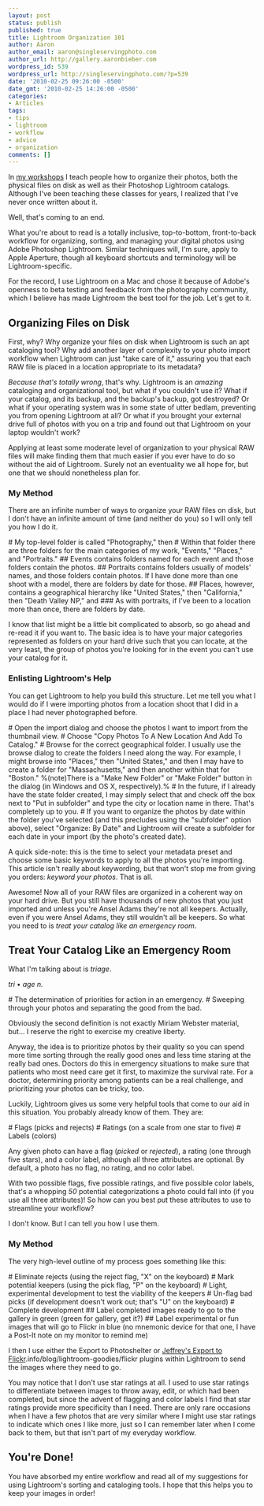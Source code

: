 ```yaml
---
layout: post
status: publish
published: true
title: Lightroom Organization 101
author: Aaron
author_email: aaron@singleservingphoto.com
author_url: http://gallery.aaronbieber.com
wordpress_id: 539
wordpress_url: http://singleservingphoto.com/?p=539
date: '2010-02-25 09:26:00 -0500'
date_gmt: '2010-02-25 14:26:00 -0500'
categories:
- Articles
tags:
- tips
- lightroom
- workflow
- advice
- organization
comments: []
---
```

In [my workshops](http://artphotoworkshops.com) I teach people how to
organize their photos, both the physical files on disk as well as their
Photoshop Lightroom catalogs. Although I've been teaching these classes
for years, I realized that I've never once written about it.

Well, that's coming to an end.

What you're about to read is a totally inclusive, top-to-bottom,
front-to-back workflow for organizing, sorting, and managing your
digital photos using Adobe Photoshop Lightroom. Similar techniques will,
I'm sure, apply to Apple Aperture, though all keyboard shortcuts and
terminology will be Lightroom-specific.

For the record, I use Lightroom on a Mac and chose it because of Adobe's
openness to beta testing and feedback from the photography community,
which I believe has made Lightroom the best tool for the job. Let's get
to it.<span id="more"></span><span id="more-539"></span>

## Organizing Files on Disk

First, why? Why organize your files on disk when Lightroom is such an
apt cataloging tool? Why add another layer of complexity to your photo
import workflow when Lightroom can just "take care of it," assuring you
that each RAW file is placed in a location appropriate to its metadata?

*Because that's totally wrong*, that's why. Lightroom is an
_amazing_ cataloging and organizational tool, but what if you couldn't
use it? What if your catalog, and its backup, and the backup's backup,
got destroyed? Or what if your operating system was in some state of
utter bedlam, preventing you from opening Lightroom at all? Or what if
you brought your external drive full of photos with you on a trip and
found out that Lightroom on your laptop wouldn't work?

Applying at least some moderate level of organization to your physical
RAW files will make finding them that much easier if you ever have to do
so without the aid of Lightroom. Surely not an eventuality we all hope
for, but one that we should nonetheless plan for.

### My Method

There are an infinite number of ways to organize your RAW files on disk,
but I don't have an infinite amount of time (and neither do you) so I
will only tell you how I do it.

\# My top-level folder is called "Photography," then
 \# Within that folder there are three folders for the main categories
of my work, "Events," "Places," and "Portraits."
 \#\# Events contains folders named for each event and those folders
contain the photos.
 \#\# Portraits contains folders usually of models' names, and those
folders contain photos. If I have done more than one shoot with a model,
there are folders by date for those.
 \#\# Places, however, contains a geographical hierarchy like "United
States," then "California," then "Death Valley NP," and
 \#\#\# As with portraits, if I've been to a location more than once,
there are folders by date.

I know that list might be a little bit complicated to absorb, so go
ahead and re-read it if you want to. The basic idea is to have your
major categories represented as folders on your hard drive such that you
can locate, at the very least, the group of photos you're looking for in
the event you can't use your catalog for it.

### Enlisting Lightroom's Help

You can get Lightroom to help you build this structure. Let me tell you
what I would do if I were importing photos from a location shoot that I
did in a place I had never photographed before.

\# Open the import dialog and choose the photos I want to import from
the thumbnail view.
 \# Choose "Copy Photos To A New Location And Add To Catalog."
 \# Browse for the correct geographical folder. I usually use the browse
dialog to create the folders I need along the way. For example, I might
browse into "Places," then "United States," and then I may have to
create a folder for "Massachusetts," and then another within that for
"Boston." %(note)There is a "Make New Folder" or "Make Folder" button in
the dialog (in Windows and OS X, respectively).%
 \# In the future, if I already have the state folder created, I may
simply select that and check off the box next to "Put in subfolder" and
type the city or location name in there. That's completely up to you.
 \# If you want to organize the photos by date within the folder you've
selected (and this precludes using the "subfolder" option above), select
"Organize: By Date" and Lightroom will create a subfolder for each date
in your import (by the photo's created date).

A quick side-note: this is the time to select your metadata preset and
choose some basic keywords to apply to all the photos you're importing.
This article isn't really about keywording, but that won't stop me from
giving you orders: *keyword your photos*. That is all.

Awesome! Now all of your RAW files are organized in a coherent way on
your hard drive. But you still have thousands of new photos that you
just imported and unless you're Ansel Adams they're not all keepers.
Actually, even if you were Ansel Adams, they still wouldn't all be
keepers. So what you need to is _treat your catalog like an emergency
room_.

## Treat Your Catalog Like an Emergency Room

What I'm talking about is _triage_.

*tri* • *age* _n._

\# The determination of priorities for action in an emergency.
 \# Sweeping through your photos and separating the good from the bad.

Obviously the second definition is not exactly Miriam Webster material,
but... I reserve the right to exercise my creative liberty.

Anyway, the idea is to prioritize photos by their quality so you can
spend more time sorting through the really good ones and less time
staring at the really bad ones. Doctors do this in emergency situations
to make sure that patients who most need care get it first, to maximize
the survival rate. For a doctor, determining priority among patients can
be a real challenge, and prioritizing your photos can be tricky, too.

Luckily, Lightroom gives us some very helpful tools that come to our aid
in this situation. You probably already know of them. They are:

\# Flags (picks and rejects)
 \# Ratings (on a scale from one star to five)
 \# Labels (colors)

Any given photo can have a flag (_picked_ or _rejected_), a rating
(one through five stars), and a color label, although all three
attributes are optional. By default, a photo has no flag, no rating, and
no color label.

With two possible flags, five possible ratings, and five possible color
labels, that's a whopping _50_ potential categorizations a photo could
fall into (if you use all three attributes)! So how can you best put
these attributes to use to streamline your workflow?

I don't know. But I can tell you how I use them.

### My Method

The very high-level outline of my process goes something like this:

\# Eliminate rejects (using the reject flag, "X" on the keyboard)
 \# Mark potential keepers (using the pick flag, "P" on the keyboard)
 \# Light, experimental development to test the viability of the
keepers
 \# Un-flag bad picks (if development doesn't work out; that's "U" on
the keyboard)
 \# Complete development
 \#\# Label completed images ready to go to the gallery in green (green
for gallery, get it?)
 \#\# Label experimental or fun images that will go to Flickr in blue
(no mnemonic device for that one, I have a Post-It note on my monitor to
remind me)

I then I use either the Export to Photoshelter or [Jeffrey's Export to
Flickr](http://regex).info/blog/lightroom-goodies/flickr plugins within
Lightroom to send the images where they need to go.

You may notice that I don't use star ratings at all. I used to use star
ratings to differentiate between images to throw away, edit, or which
had been completed, but since the advent of flagging and color labels I
find that star ratings provide more specificity than I need. There are
only rare occasions when I have a few photos that are very similar where
I might use star ratings to indicate which ones I like more, just so I
can remember later when I come back to them, but that isn't part of my
everyday workflow.

## You're Done!

You have absorbed my entire workflow and read all of my suggestions for
using Lightroom's sorting and cataloging tools. I hope that this helps
you to keep your images in order!
